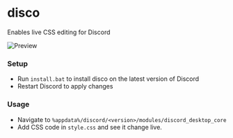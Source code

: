 # disco
Enables live CSS editing for Discord

![Preview](https://i.imgur.com/V38EtrJ.gif)

### Setup
- Run `install.bat` to install disco on the latest version of Discord
- Restart Discord to apply changes

### Usage
- Navigate to `%appdata%/discord/<version>/modules/discord_desktop_core`
- Add CSS code in `style.css` and see it change live.
